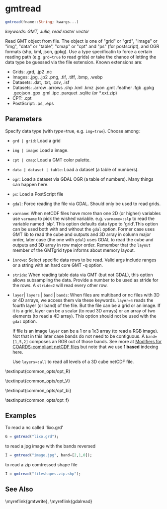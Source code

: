 # gmtread

```julia
gmtread(fname::String; kwargs...)
```

*keywords: GMT, Julia, read raster vector*

Read GMT object from file. The object is one of "grid" or "grd", "image" or "img",
"data" or "table", "cmap" or "cpt" and "ps" (for postscript), and OGR formats (shp, kml, json, gpkg).
Use a type specificatin to force a certain reading path (e.g. `grd=true` to read grids) or take
the chance of letting the data type be guessed via the file extension. Known extensions are:

- Grids:      .grd, .jp2 .nc
- Images:     .jpg, .jp2 .png, .tif, .tiff, .bmp, .webp
- Datasets:   .dat, .txt, .csv, .isf
- Datasets:   .arrow .arrows .shp .kml .kmz .json .gmt .feather .fgb .gpkg .geojson .gpx .gml .ipc .parquet .sqlite (or *.ext.zip)
- CPT:        .cpt
- PostScript: .ps, .eps

Parameters
----------

Specify data type (with *type*=true, e.g. `img=true`). Choose among:
- `grd | grid`: Load a grid

- `img | image`: Load a image.

- `cpt | cmap`: Load a GMT color palette.

- `data | dataset | table`: Load a dataset (a table of numbers).

- `ogr`: Load a dataset via GDAL OGR (a table of numbers). Many things can happen here.

- `ps`: Load a PostScript file

- `gdal`: Force reading the file via GDAL. Should only be used to read grids.

- `varname`: When netCDF files have more than one 2D (or higher) variables use `varname` to pick
  the wished variable. e.g. `varname=:slp` to read the variable named 'slp'. This option defaults
  data type to 'grid'.This option can be used both with and without the `gdal` option. Former case
  uses GMT lib to read the cube and outputs and 3D array in column major order, later case
  (the one with `gdal`) uses GDAL to read the cube and outputs and 3D array in row major order.
  Remember that the ``layout`` member of the GMTgrid type informs about memory layout.

- `inrows`: Select specific data rows to be read. Valid args include ranges or a string with an hard core GMT -q option.

- `stride`: When reading table data via GMT (but not GDAL), this option allows subsampling the data.
  Provide a number to be used as stride for the rows. A `stride=2` will read every other row.

- `layer`| `layers` | `band` | `bands`: When files are multiband or nc files with 3D or 4D arrays,
  we access them via these keywords. `layer=4` reads the fourth layer (or band) of the file.
  But the file can be a grid or an image. If it is a grid, layer can be a scalar (to read 3D arrays)
  or an array of two elements (to read a 4D array). This option should not be used with the `gdal` option.

  If file is an image `layer` can be a 1 or a 1x3 array (to read a RGB image). Not that in this later case
  bands do not need to be contiguous. A `band=[1,5,2]` composes an RGB out of those bands. See more at
  [Modifiers for COARDS-compliant netCDF files](https://docs.generic-mapping-tools.org/latest/cookbook/features.html#modifiers-for-cf)
  but note that we use **1 based** indexing here.

  Use ``layers=:all`` to read all levels of a 3D cube netCDF file.

\textinput{common_opts/opt_R}

\textinput{common_opts/opt_V}

\textinput{common_opts/opt_bi}

\textinput{common_opts/opt_f}

Examples
--------

To read a nc called 'lixo.grd'

```julia
G = gmtread("lixo.grd");
```

to read a jpg image with the bands reversed

```julia
I = gmtread("image.jpg", band=[2,1,0]);
```

to read a zip comtressed shape file

```julia
I = gmtread("fileshapes.zip.shp");
```

See Also
--------

\myreflink{gmtwrite}, \myreflink{gdalread}